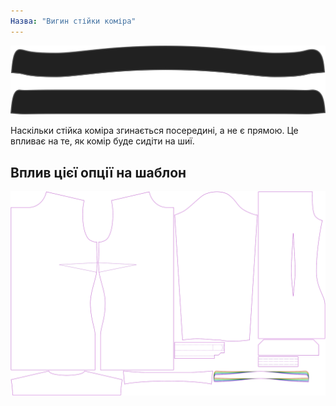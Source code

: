 ```yaml
---
Назва: "Вигин стійки коміра"
---
```


![Вигин стійки коміра](collarstandbend.svg)

Наскільки стійка коміра згинається посередині, а не є прямою. Це впливає на те, як комір буде сидіти на шиї.

## Вплив цієї опції на шаблон

![На цьому зображенні показано вплив цієї опції шляхом накладання декількох варіантів, які мають різне значення для цієї опції](simone_collarstandbend_sample.svg "Вплив цієї опції на шаблон")
